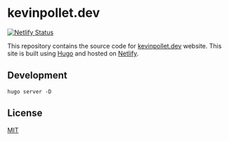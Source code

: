 # kevinpollet.dev

[![Netlify Status](https://api.netlify.com/api/v1/badges/a4c8c58d-9e65-40a3-87b3-30d62ec4f95e/deploy-status)](https://app.netlify.com/sites/amazing-swanson-8df184/deploys)

This repository contains the source code for [kevinpollet.dev](https://kevinpollet.dev/) website. This site is built using [Hugo](https://gohugo.io/) and hosted on [Netlify](https://www.netlify.com/).

## Development

```
hugo server -D
```

## License

[MIT](./LICENSE.md)
